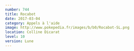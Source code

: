 ```yaml
---
number: 744
title: Rocabot
date: 2017-03-04
category: Appels à l'aide
image: http://www.pokepedia.fr/images/b/b0/Rocabot-SL.png
location: Colline Dicarat
level: 10
version: Lune
---
```

